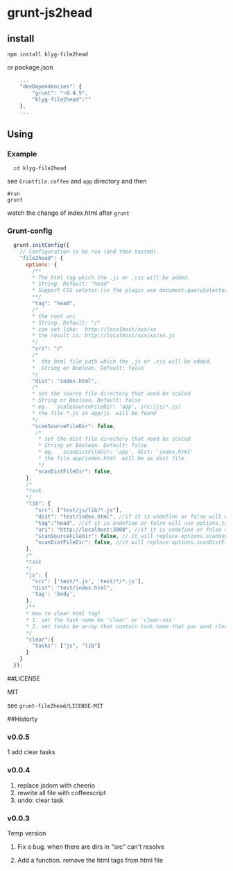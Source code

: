 grunt-js2head
=============

## install

```shell
npm install klyg-file2head
```

or package.json

```js
    ...
    "devDependencies": {
        "grunt": "~0.4.5",
        "klyg-file2head":""
    },
    ...
```

## Using

### Example
```shell
  cd klyg-file2head
```
see ```Gruntfile.coffee``` and ```app``` directory and then

```shell
#run
grunt
```
watch the change of index.html after ```grunt```


### Grunt-config

```js
  grunt.initConfig({
    // Configuration to be run (and then tested).
    "file2head": {
      options: {
        /**
        * The html tag which the .js or .css will be added.
        * String. Default: "head"
        * Support CSS seletor.(in the plugin use document.querySelector(tag) choose the dist tag)
        **/
        "tag": "head",
        /*
        * the root uri
        * String. Default: "/"
        * can set like:  http://localhost/xxx/xx 
        * the result is: http://localhost/xxx/xx/xx.js
        */
        "uri": "/"
        /*
        *  the html file path which the .js or .css will be added.
        *  String or Boolean. Default: false
        */
        "dist": "index.html",
        /*
        * set the source file directory that need be scaled
        * String or Boolean. Default: false
        * eg.   scaleSourceFileDir: 'app', src:[js/*.js]
        * the file *.js in app/js  will be found
        */
        "scanSourceFileDir": false,
         /*
          * set the dist file directory that need be scaled
          * String or Boolean. Default: false
          * eg.   scanDistFileDir: 'app', dist: 'index.html'
          * the file app/index.html  will be as dist file
          */
         "scanDistFileDir": false,
      },
      /*
      *task
      */
      "lib": { 
         "src": ["test/js/lib/*.js"],
         "dist": "test/index.html", //if it is undefine or false will use options.dist
         "tag":"head", //if it is undefine or false will use options.tag
         "uri": "http://localhost:3000", //if it is undefine or false will use options.root
         "scanSourceFileDir": false, // it will replace options.scanSourceFileDir
         "scanDistFileDir": false, //it will replace options.scanDistFileDir
      },
      /*
      *task
      */
      "js": {
        "src": ['test/*.js', 'test/*/*.js'],
        "dist": "test/index.html",
        'tag': 'body',
      },
      /**
      * How to clear html tag?
      * 1. set the task name be 'clear' or 'clear-xxx'
      * 2. set tasks be array that contain task name that you want clear 
      */
      "clear":{
        "tasks": ["js", "lib"]
      }
    }
  });
```
##LICENSE

MIT

see ```grunt-file2head/LICENSE-MIT```

##Historty

### v0.0.5
1 add clear tasks

### v0.0.4
1. replace jsdom with cheerio
2. rewrite all file with coffeescript
3. undo:  clear task

### v0.0.3
Temp version

1. Fix a bug.
  when there are dirs in "src" can't resolve

2. Add a function.
  remove the html tags from html file

